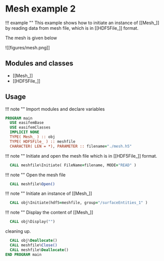 # Mesh example 2

!!! example ""
    This example shows how to initiate an instance of [[Mesh_]] by reading data from mesh file, which is in [[HDF5File_]] format.

The mesh is given below

![[figures/mesh.png]]

## Modules and classes

- [[Mesh_]]
- [[HDF5File_]]

## Usage

!!! note ""
    Import modules and declare variables

``` fortran
PROGRAM main
  USE easifemBase
  USE easifemClasses
  IMPLICIT NONE
  TYPE( Mesh_ ) :: obj
  TYPE( HDF5File_ ) :: meshfile
  CHARACTER( LEN = *), PARAMETER :: filename="./mesh.h5"
```

!!! note ""
    Initiate and open the mesh file which is in [[HDF5File_]] format.

```fortran
  CALL meshfile%Initiate( FileName=filename, MODE="READ" )
```

!!! note ""
    Open the mesh file

```fortran
  CALL meshfile%Open()
```

!!! note ""
    Initiate an instance of [[Mesh_]]

```fortran
  CALL obj%Initiate(hdf5=meshfile, group="/surfaceEntities_1" )
```

!!! note ""
    Display the content of [[Mesh_]]

```fortran
  CALL obj%Display("")
```

cleaning up.

```fortran
  CALL obj%Deallocate()
  CALL meshfile%Close()
  CALL meshfile%Deallocate()
END PROGRAM main
```

